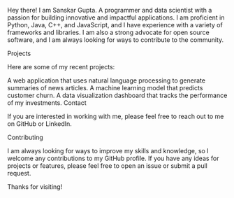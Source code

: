 Hey there! I am Sanskar Gupta. A programmer and data scientist with a passion for building innovative and impactful applications. I am proficient in Python, Java, C++, and JavaScript, and I have experience with a variety of frameworks and libraries. I am also a strong advocate for open source software, and I am always looking for ways to contribute to the community.

Projects

Here are some of my recent projects:

A web application that uses natural language processing to generate summaries of news articles.
A machine learning model that predicts customer churn.
A data visualization dashboard that tracks the performance of my investments.
Contact

If you are interested in working with me, please feel free to reach out to me on GitHub or LinkedIn.

Contributing

I am always looking for ways to improve my skills and knowledge, so I welcome any contributions to my GitHub profile. If you have any ideas for projects or features, please feel free to open an issue or submit a pull request.

Thanks for visiting!
